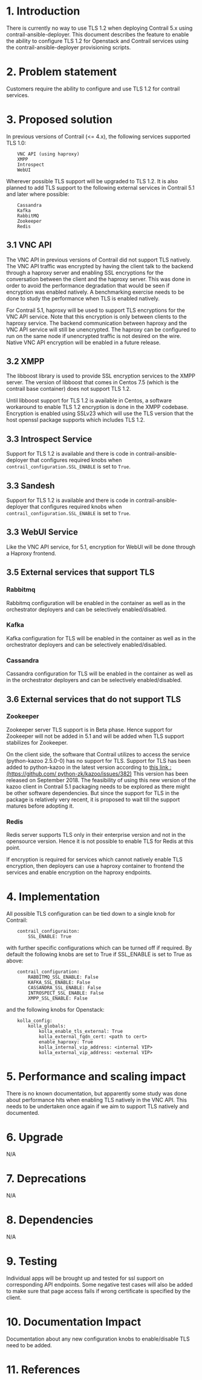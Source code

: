 # 1. Introduction

There is currently no way to use TLS 1.2 when deploying Contrail 5.x using 
contrail-ansible-deployer. This document describes the feature to enable the 
ability to configure TLS 1.2 for Openstack and Contrail services using the
contrail-ansible-deployer provisioning scripts.

# 2. Problem statement

Customers require the ability to configure and use TLS 1.2 for contrail services.

# 3. Proposed solution

In previous versions of Contrail (<= 4.x), the following services supported TLS 1.0:

		VNC API (using haproxy)
		XMPP
		Introspect
		WebUI
	
Wherever possible TLS support will be upgraded to TLS 1.2. It 
is also planned to add TLS support to the following external services in Contrail 5.1 and later where possible:
	
		Cassandra
		Kafka
		RabbitMQ
		Zookeeper
		Redis
	

## 3.1 VNC API

The VNC API in previous versions of Contrail did not support TLS natively. The
VNC API traffic was encrypted by having the client talk to the backend through 
a haproxy server and enabling SSL encryptions for the conversation between the 
client and the haproxy server. This was done in order to avoid the performance 
degradation that would be seen if encryption was enabled natively. A 
benchmarking exercise needs to be done to study the performance when TLS is 
enabled natively.

For Contrail 5.1, haproxy will be used to support TLS encryptions for the VNC 
API service. Note that this encryption is only between clients to the haproxy 
service. The backend communication between haproxy and the VNC API service 
will still be unencrypted. The haproxy can be configured to run on the same 
node if unencrypted traffic is not desired on the wire. Native VNC API 
encryption will be enabled in a future release.


## 3.2 XMPP
The libboost library is used to provide SSL encryption services to the XMPP 
server. The version of libboost that comes in Centos 7.5 (which is the 
contrail base container) does not support TLS 1.2. 

Until libboost support for TLS 1.2 is available in Centos, a software workaround
to enable TLS 1.2 encryption is done in the XMPP codebase. Encryption is enabled
using SSLv23 which will use the TLS version that the host openssl package
supports which includes TLS 1.2.

## 3.3 Introspect Service
Support for TLS 1.2 is available and there is code in contrail-ansible-deployer 
that configures required knobs when `contrail_configuration.SSL_ENABLE` is 
set to `True`. 

## 3.3 Sandesh
Support for TLS 1.2 is available and there is code in contrail-ansible-deployer 
that configures required knobs when `contrail_configuration.SSL_ENABLE` is 
set to `True`. 

## 3.3 WebUI Service
Like the VNC API service, for 5.1, encryption for WebUI will be done through a 
Haproxy frontend.


## 3.5 External services that support TLS

### Rabbitmq
Rabbitmq configuration will be enabled in the container as well as in the 
orchestrator deployers and can be selectively enabled/disabled.

### Kafka
Kafka configuration for TLS will be enabled in the container as well as in 
the orchestrator deployers and can be selectively enabled/disabled.

### Cassandra
Cassandra configuration for TLS will be enabled in the container as well as 
in the orchestrator deployers and can be selectively enabled/disabled.

## 3.6 External services that do not support TLS 

### Zookeeper
Zookeeper server TLS support is in Beta phase. Hence support for Zookeeper will
not be added in 5.1 and will be added when TLS support stabilizes for Zookeeper.

On the client side, the software that Contrail utilizes to access the service (python-kazoo 2.5.0-0) 
has no support for TLS. Support for TLS has been added to python-kazoo in the 
latest version according to [this link : (https://github.com/
python-zk/kazoo/issues/382)](https://github.com/python-zk/kazoo/issues/382) 
This version has been released on September 2018. The feasibility of using 
this new version of the kazoo client in Contrail 5.1 packaging needs to be 
explored as there might be other software dependencies. But since the support 
for TLS in the package is relatively very recent, it is proposed to wait till 
the support matures before adopting it.

### Redis
Redis server supports TLS only in their enterprise version and not in the 
opensource version. Hence it is not possible to enable TLS for Redis at this 
point.

If encryption is required for services which cannot natively enable TLS 
encryption, then deployers can use a haproxy container to frontend the 
services and enable encryption on the haproxy endpoints.


# 4. Implementation

All possible TLS configuration can be tied down to a single knob for Contrail:

		contrail_configuraiton:
			SSL_ENABLE: True
			
with further specific configurations which can be turned off if required. 
By default the following knobs are set to True if SSL_ENABLE is set to True as 
above:

		contrail_configuration:
			RABBITMQ_SSL_ENABLE: False
			KAFKA_SSL_ENABLE: False
			CASSANDRA_SSL_ENABLE: False
			INTROSPECT_SSL_ENABLE: False
			XMPP_SSL_ENABLE: False
		
and the following knobs for Openstack:
		
		kolla_config:
			kolla_globals:
				kolla_enable_tls_external: True
				kolla_external_fqdn_cert: <path to cert>
				enable_haproxy: True
				kolla_internal_vip_address: <internal VIP>
				kolla_external_vip_address: <external VIP>

# 5. Performance and scaling impact
There is no known documentation, but apparently some study was done about 
performance hits when enabling TLS natively in the VNC API. This needs to 
be undertaken once again if we aim to support TLS natively and documented.

# 6. Upgrade

N/A

# 7. Deprecations

N/A

# 8. Dependencies

N/A

# 9. Testing

Individual apps will be brought up and tested for ssl support on 
corresponding API endpoints. Some negative test cases will also be 
added to make sure that page access fails if wrong certificate is 
specified by the client.


# 10. Documentation Impact

Documentation about any new configuration knobs to enable/disable 
TLS need to be added.

# 11. References
